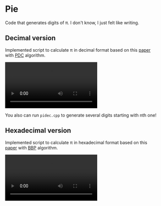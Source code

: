 # Pie
Code that generates digits of π. I don't know, I just felt like writing.

## Decimal version
Implemented script to calculate π in decimal format based on this [paper](http://numbers.computation.free.fr/Constants/Algorithms/nthdecimaldigit.pdf) with [PDC](http://numbers.computation.free.fr/Constants/Algorithms/pidec.cpp) algorithm. 

![Preview of PDC](./images/pi_dec.mov)

You also can run `pidec.cpp` to generate several digits starting with nth one!

## Hexadecimal version
Implemented script to calculate π in hexadecimal format based on this [paper](https://www.ams.org/journals/mcom/1997-66-218/S0025-5718-97-00856-9/S0025-5718-97-00856-9.pdf) with [BBP](https://observablehq.com/@rreusser/computing-with-the-bailey-borwein-plouffe-formula) algorithm.

![Preview of PDC](./images/pi_hex.mov)
